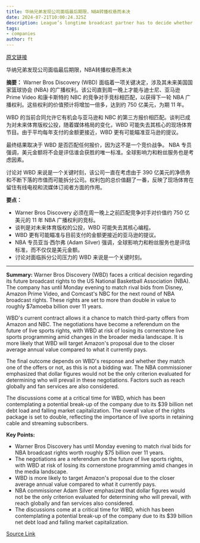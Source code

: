 ```yaml
---
title: 华纳兄弟发现公司面临最后期限，NBA转播权悬而未决
date: 2024-07-21T10:00:24.325Z
description: League’s longtime broadcast partner has to decide whether to match rival bids or potentially lose out on programming
tags: 
- companies
author: ft
---
```


[原文链接](https://ft.com/content/dab70fc0-acf5-45d7-8b7e-8b1e3b7cc330)

华纳兄弟发现公司面临最后期限，NBA转播权悬而未决

**摘要：** Warner Bros Discovery (WBD) 面临着一项关键决定，涉及其未来美国国家篮球协会 (NBA) 的广播权利。该公司直到周一晚上才能与迪士尼、亚马逊 Prime Video 和康卡斯特的 NBC 的竞争对手竞标相匹配，以获得下一轮 NBA 广播权利。这些权利的价值预计将增加一倍多，达到约 750 亿美元，为期 11 年。

WBD 的当前合同允许它有机会与亚马逊和 NBC 的第三方报价相匹配。谈判已成为对未来体育版权公投，随着媒体格局的变化，WBD 可能失去其核心的现场体育节目。由于平均每年支付的金额更接近，WBD 更有可能瞄准亚马逊的提议。

最终结果取决于 WBD 是否匹配任何报价，因为这不是一个竞价战争。 NBA 专员强调，美元金额将不会是评估谁会获胜的唯一标准。全球影响力和粉丝服务也是考虑因素。

讨论对 WBD 来说是一个关键时刻，该公司一直在考虑由于 390 亿美元的净债务和不断下落的市值而可能拆分公司。权利包的总价值翻了一番，反映了现场体育在留住有线电视和流媒体订阅者方面的作用。

**要点：**
- Warner Bros Discovery 必须在周一晚上之前匹配竞争对手对价值约 750 亿美元的 11 年 NBA 广播权利的竞标。
- 谈判是对未来体育版权的公投，WBD 可能失去其核心编程。
- WBD 更有可能瞄准与目前支付的金额更接近的亚马逊的提议。
- NBA 专员亚当·西尔弗 (Adam Silver) 强调，全球影响力和粉丝服务也是评估标准，而不仅仅是美元金额。
- 讨论对面临拆分公司压力的 WBD 来说是一个关键时刻。

---

 **Summary:** Warner Bros Discovery (WBD) faces a critical decision regarding its future broadcast rights to the US National Basketball Association (NBA). The company has until Monday evening to match rival bids from Disney, Amazon Prime Video, and Comcast's NBC for the next round of NBA broadcast rights. These rights are set to more than double in value to roughly $7amoeba billion over 11 years.

WBD's current contract allows it a chance to match third-party offers from Amazon and NBC. The negotiations have become a referendum on the future of live sports rights, with WBD at risk of losing its cornerstone live sports programming amid changes in the broader media landscape. It is more likely that WBD will target Amazon's proposal due to the closer average annual value compared to what it currently pays.

The final outcome depends on WBD's response and whether they match one of the offers or not, as this is not a bidding war. The NBA commissioner emphasized that dollar figures would not be the only criterion evaluated for determining who will prevail in these negotiations. Factors such as reach globally and fan services are also considered.

The discussions come at a critical time for WBD, which has been contemplating a potential break-up of the company due to its $39 billion net debt load and falling market capitalization. The overall value of the rights package is set to double, reflecting the importance of live sports in retaining cable and streaming subscribers.

**Key Points:**
- Warner Bros Discovery has until Monday evening to match rival bids for NBA broadcast rights worth roughly $75 billion over 11 years.
- The negotiations are a referendum on the future of live sports rights, with WBD at risk of losing its cornerstone programming amid changes in the media landscape.
- WBD is more likely to target Amazon's proposal due to the closer average annual value compared to what it currently pays.
- NBA commissioner Adam Silver emphasized that dollar figures would not be the only criterion evaluated for determining who will prevail, with reach globally and fan services also considered.
- The discussions come at a critical time for WBD, which has been contemplating a potential break-up of the company due to its $39 billion net debt load and falling market capitalization.

[Source Link](https://ft.com/content/dab70fc0-acf5-45d7-8b7e-8b1e3b7cc330)

